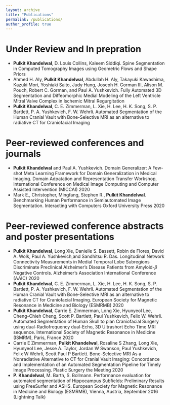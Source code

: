 ```yaml
---
layout: archive
title: "Publications"
permalink: /publications/
author_profile: true
---
```


**Under Review and In prepration**
======
* **Pulkit Khandelwal**, D. Louis Collins, Kaleem Siddiqi. Spine Segmentation in Computed Tomography Images
using Geometric Flows and Shape Priors
* Ahmed H. Aly, **Pulkit Khandelwal**, Abdullah H. Aly, Takayuki Kawashima, Kazuki Mori, Yoshiaki Saito,
Judy Hung, Joseph H. Gorman III, Alison M. Pouch, Robert C. Gorman, and Paul A. Yushkevich. Fully
Automated 3D Segmentation and Diffeomorphic Medial Modeling of the Left Ventricle Mitral Valve Complex
in Ischemic Mitral Regurgitation
* **Pulkit Khandelwal**, C. E. Zimmerman, L. Xie, H. Lee, H. K. Song, S. P. Bartlett, P. A. Yushkevich, F. W.
Wehrli. Automated Segmentation of the Human Cranial Vault with Bone-Selective MRI as an alternative to
radiative CT for Craniofacial Imaging

**Peer-reviewed conferences and journals**
======
* **Pulkit Khandelwal** and Paul A. Yushkevich. Domain Generalizer: A Few-shot Meta Learning Framework
for Domain Generalization in Medical Imaging. Domain Adpatation and Representation Transfer Workshop,
International Conference on Medical Image Computing and Computer Assisted Intervention (MICCAI) 2020
* Mark E., Christopher, Mingfang, Stephen R., **Pulkit Khandelwal**. Benchmarking Human Performance in
Semiautomated Image Segmentation. Interacting with Computers Oxford University Press 2020

**Peer-reviewed conference abstracts and poster presentations**
======
* **Pulkit Khandelwal**, Long Xie, Danielle S. Bassett, Robin de Flores, David A. Wolk, Paul A. Yushkevich,and
Sandhitsu R. Das. Longitudinal Network Connectivity Measurements in Medial Temporal Lobe Subregions
Discriminate Preclinical Alzheimer’s Disease Patients from Amyloid-𝛽 Negative Controls. Alzheimer’s Association
International Conference (AAIC) 2020
* **Pulkit Khandelwal**, C. E. Zimmerman, L. Xie, H. Lee, H. K. Song, S. P. Bartlett, P. A. Yushkevich, F. W.
Wehrli. Automated Segmentation of the Human Cranial Vault with Bone-Selective MRI as an alternative to
radiative CT for Craniofacial Imaging. European Society for Magnetic Resonance in Medicine and Biology
(ESMRMB) 2020
* **Pulkit Khandelwal**, Carrie E. Zimmerman, Long Xie, Hyunyeol Lee, Cheng-Chieh Cheng, Scott P. Bartlett,
Paul Yushkevich, Felix W. Wehrli. Automated Segmentation of Human Skull to plan Craniofacial Surgery
using dual-Radiofrequency dual-Echo, 3D Ultrashort Echo Time MRI sequence. International Society of Magnetic
Resonance in Medicine (ISMRM), Paris, France 2020
* Carrie E Zimmerman, **Pulkit Khandelwal**, Rosaline S Zhang, Long Xie, Hyunyeol Lee, Jesse A. Taylor,
Jordan W Swanson, Paul Yushkevich, Felix W Wehrli, Scott Paul P Bartlett. Bone-Selective MRI As a
Nonradiative Alternative to CT for Cranial Vault Imaging: Concordance and Implementation of an Automated
Segmentation Pipeline for Timely Image Processing. Plastic Surgery the Meeting 2020
* **P. Khandelwal**, M. Barth, S. Bollmann. Performance evaluation for automated segmentation of Hippocampus
Subfields: Preliminary Results using FreeSurfer and ASHS. European Society for Magnetic Resonance in
Medicine and Biology (ESMRMB), Vienna, Austria, September 2016 (Lightning Talk)
